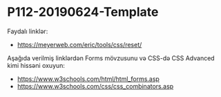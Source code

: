 # P112-20190624-Template

Faydalı linklər:

- https://meyerweb.com/eric/tools/css/reset/

Aşağıda verilmiş linklərdən Forms mövzusunu və CSS-də CSS Advanced kimi hissəni oxuyun:
- https://www.w3schools.com/html/html_forms.asp
- https://www.w3schools.com/css/css_combinators.asp
